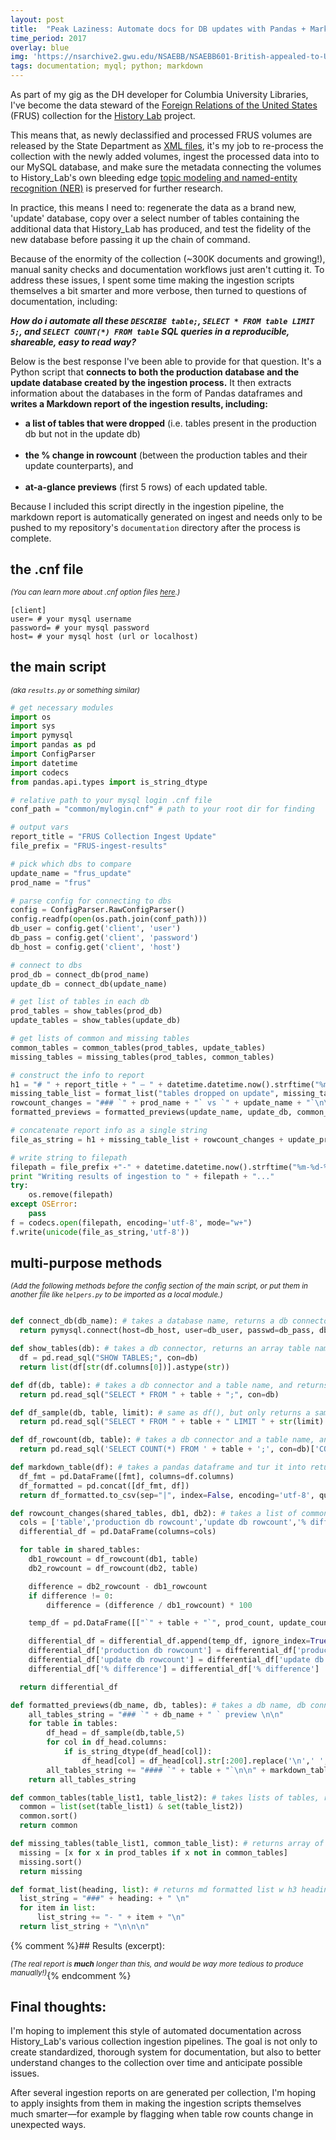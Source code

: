 ```yaml
---
layout: post
title:  "Peak Laziness: Automate docs for DB updates with Pandas + Markdown"
time_period: 2017
overlay: blue
img: 'https://nsarchive2.gwu.edu/NSAEBB/NSAEBB601-British-appealed-to-US-in-1952-for-coup-against-Mosaddeq-in-Iran/images/1.jpg'
tags: documentation; myql; python; markdown
---
```


As part of my gig as the DH developer for Columbia University Libraries, I've become the data steward of the [Foreign Relations of the United States](https://history.state.gov/historicaldocuments/about-frus) (FRUS) collection for the  [History Lab](https://history-lab.org/) project.

This means that, as newly declassified and processed FRUS volumes are released by the State Department as [XML files](https://github.com/HistoryAtState/frus/tree/master/volumes), it's my job to re-process the collection with the newly added volumes, ingest the processed data into to our MySQL database, and make sure the metadata connecting the volumes to History_Lab's own bleeding edge [topic modeling and named-entity recognition (NER)](https://history-lab.org/documentation/) is preserved for further research.

In practice, this means I need to: regenerate the data as a brand new, 'update' database, copy over a select number of tables containing the additional data that History_Lab has produced, and test the fidelity of the new database before passing it up the chain of command.

Because of the enormity of the collection (~300K documents and growing!), manual sanity checks and documentation workflows just aren't cutting it. To address these issues, I spent some time making the ingestion scripts themselves a bit smarter and more verbose, then turned to questions of documentation, including:

***How do i automate all these `DESCRIBE table;`, `SELECT * FROM table LIMIT 5;`, and `SELECT COUNT(*) FROM table` SQL queries in a reproducible, shareable, easy to read way?***

Below is the best response I've been able to provide for that question. It's a Python script that **connects to both the production database and the update database created by the ingestion process.** It then extracts information about the databases in the form of Pandas dataframes and **writes a Markdown report of the ingestion results, including:**

- **a list of tables that were dropped** (i.e. tables present in the production db but not in the update db)<br><br>
- **the % change in rowcount** (between the production tables and their update counterparts), and<br><br>
- **at-a-glance previews** (first 5 rows) of each updated table.

Because I included this script directly in the ingestion pipeline, the markdown report is automatically generated on ingest and needs only to be pushed to my repository's `documentation` directory after the process is complete.

## the .cnf file

*<sup>(You can learn more about .cnf option files [here](https://dev.mysql.com/doc/refman/5.7/en/option-files.html).)</sup>*

```
[client]
user= # your mysql username
password= # your mysql password
host= # your mysql host (url or localhost)
```

## the main script
*<sup>(aka `results.py` or something similar)</sup>*

```python
# get necessary modules
import os
import sys
import pymysql
import pandas as pd
import ConfigParser
import datetime
import codecs
from pandas.api.types import is_string_dtype

# relative path to your mysql login .cnf file
conf_path = "common/mylogin.cnf" # path to your root dir for finding

# output vars
report_title = "FRUS Collection Ingest Update"
file_prefix = "FRUS-ingest-results"

# pick which dbs to compare
update_name = "frus_update"
prod_name = "frus"

# parse config for connecting to dbs
config = ConfigParser.RawConfigParser()
config.readfp(open(os.path.join(conf_path)))
db_user = config.get('client', 'user')
db_pass = config.get('client', 'password')
db_host = config.get('client', 'host')

# connect to dbs
prod_db = connect_db(prod_name)
update_db = connect_db(update_name)

# get list of tables in each db
prod_tables = show_tables(prod_db)
update_tables = show_tables(update_db)

# get lists of common and missing tables
common_tables = common_tables(prod_tables, update_tables)
missing_tables = missing_tables(prod_tables, common_tables)

# construct the info to report
h1 = "# " + report_title + " — " + datetime.datetime.now().strftime("%m-%d-%Y") + "\n\n\n"
missing_table_list = format_list("tables dropped on update", missing_tables)
rowcount_changes = "### `" + prod_name + "` vs `" + update_name + "`\n\n" + markdown_table(rowcount_changes(common_tables, prod_db, update_db)) + "\n\n\n"
formatted_previews = formatted_previews(update_name, update_db, common_tables)

# concatenate report info as a single string
file_as_string = h1 + missing_table_list + rowcount_changes + update_previews

# write string to filepath
filepath = file_prefix +"-" + datetime.datetime.now().strftime("%m-%d-%Y") + ".md"
print "Writing results of ingestion to " + filepath + "..."
try:
    os.remove(filepath)
except OSError:
    pass
f = codecs.open(filepath, encoding='utf-8', mode="w+")
f.write(unicode(file_as_string,'utf-8'))

```

## multi-purpose methods

*<sup>(Add the following methods before the config section of the main script, or put them in another file like `helpers.py` to be imported as a local module.)</sup>*

```python

def connect_db(db_name): # takes a database name, returns a db connector
  return pymysql.connect(host=db_host, user=db_user, passwd=db_pass, db=db_name, charset='utf8')

def show_tables(db): # takes a db connector, returns an array table names
  df = pd.read_sql("SHOW TABLES;", con=db)
  return list(df[str(df.columns[0])].astype(str))

def df(db, table): # takes a db connector and a table name, and returns a pandas dataframe from that table
  return pd.read_sql("SELECT * FROM " + table + ";", con=db)

def df_sample(db, table, limit): # same as df(), but only returns a sample of LIMIT # of rows
  return pd.read_sql("SELECT * FROM " + table + " LIMIT " + str(limit) + ";", con=db)

def df_rowcount(db, table): # takes a db connector and a table name, and returns a the rowcount (int) of that table
  return pd.read_sql('SELECT COUNT(*) FROM ' + table + ';', con=db)['COUNT(*)'][0]

def markdown_table(df): # takes a pandas dataframe and tur it into returns it as a (string) markdown table
  df_fmt = pd.DataFrame([fmt], columns=df.columns)
  df_formatted = pd.concat([df_fmt, df])
  return df_formatted.to_csv(sep="|", index=False, encoding='utf-8', quotechar="*")

def rowcount_changes(shared_tables, db1, db2): # takes a list of common tables and both db connectors, returns a (string) markdown table representing the changes
  cols = ['table','production db rowcount','update db rowcount','% difference']
  differential_df = pd.DataFrame(columns=cols)

  for table in shared_tables:
    db1_rowcount = df_rowcount(db1, table)
    db2_rowcount = df_rowcount(db2, table)

    difference = db2_rowcount - db1_rowcount
    if difference != 0:
        difference = (difference / db1_rowcount) * 100

    temp_df = pd.DataFrame([["`" + table + "`", prod_count, update_count, difference]], columns=cols)

    differential_df = differential_df.append(temp_df, ignore_index=True)
    differential_df['production db rowcount'] = differential_df['production db rowcount'].astype(int)
    differential_df['update db rowcount'] = differential_df['update db rowcount'].astype(int)
    differential_df['% difference'] = differential_df['% difference']

  return differential_df

def formatted_previews(db_name, db, tables): # takes a db name, db connector, and list of tables, returns a string representation of previews for each table in that db
    all_tables_string = "### `" + db_name + " ` preview \n\n"
    for table in tables:
        df_head = df_sample(db,table,5)
        for col in df_head.columns:
            if is_string_dtype(df_head[col]):
                df_head[col] = df_head[col].str[:200].replace('\n',' ', regex=True)
        all_tables_string += "#### `" + table + "`\n\n" + markdown_table(df_head) + "\n\n"
    return all_tables_string

def common_tables(table_list1, table_list2): # takes lists of tables, returns list of tables present in both lists
  common = list(set(table_list1) & set(table_list2))
  common.sort()
  return common

def missing_tables(table_list1, common_table_list): # returns array of table names in table list that aren't in the common list
  missing = [x for x in prod_tables if x not in common_tables]
  missing.sort()
  return missing

def format_list(heading, list): # returns md formatted list w h3 heading
  list_string = "###" + heading: + " \n"
  for item in list:
      list_string += "- " + item + "\n"
  return list_string + "\n\n\n"

```

{% comment %}## Results (excerpt):

*<sup>(The real report is __much__ longer than this, and would be way more tedious to produce manually!)</sup>*{% endcomment %}




## Final thoughts:

I'm hoping to implement this style of automated documentation across History_Lab's various collection ingestion pipelines. The goal is not only to create standardized, thorough system for documentation, but also to better understand changes to the collection over time and anticipate possible issues.

After several ingestion reports on are generated per collection, I'm hoping to apply insights from them in making the ingestion scripts themselves much smarter—for example by flagging when table row counts change in unexpected ways.
